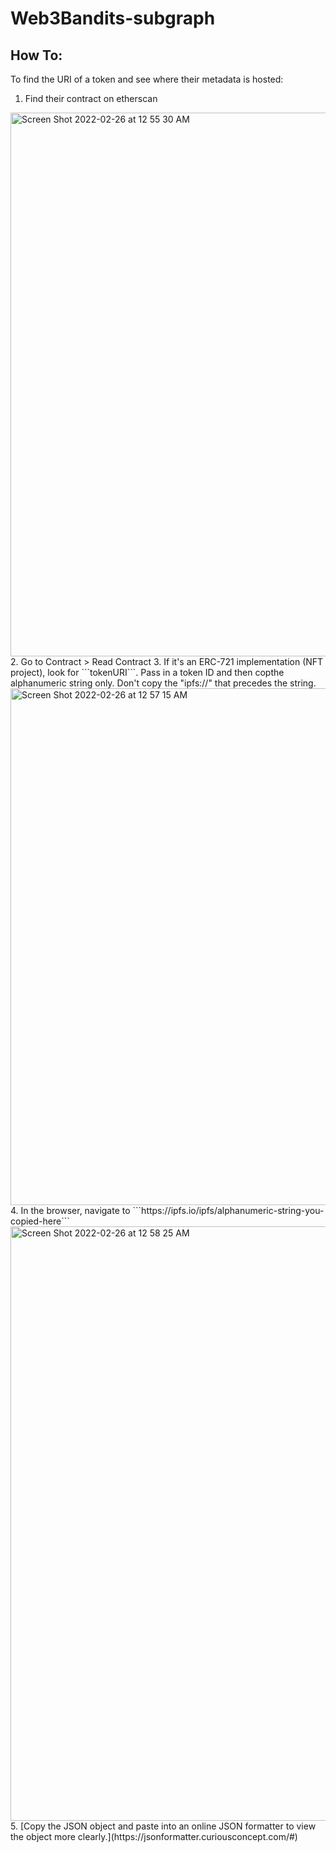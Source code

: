 # Web3Bandits-subgraph

## How To:
To find the URI of a token and see where their metadata is hosted:
1. Find their contract on etherscan
<img width="870" alt="Screen Shot 2022-02-26 at 12 55 30 AM" src="https://user-images.githubusercontent.com/15346823/155836998-80981c13-e55a-4c6d-b452-515eb230dfdf.png">
2. Go to Contract > Read Contract
3. If it's an ERC-721 implementation (NFT project), look for ```tokenURI```. Pass in a token ID and then copthe alphanumeric string only. Don't copy the 
"ipfs://" that precedes the string.
<img width="827" alt="Screen Shot 2022-02-26 at 12 57 15 AM" src="https://user-images.githubusercontent.com/15346823/155837069-961ef423-bb39-43dc-816d-7af81d0c4df0.png">
4. In the browser, navigate to ```https://ipfs.io/ipfs/alphanumeric-string-you-copied-here```
<img width="951" alt="Screen Shot 2022-02-26 at 12 58 25 AM" src="https://user-images.githubusercontent.com/15346823/155837089-46a95ba2-5500-457b-bfa3-a347fe4d0ed1.png">
5. [Copy the JSON object and paste into an online JSON formatter to view the object more clearly.](https://jsonformatter.curiousconcept.com/#) 

